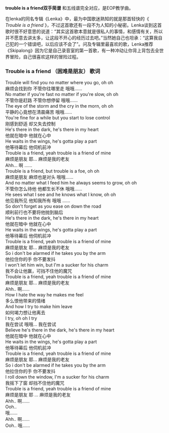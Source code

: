 

**trouble is a friend双手简谱** 和五线谱完全对应，是EOP教学曲。

在lenka的同名专辑《Lenka》中，最为中国歌迷熟知的就是那首轻快的《 _Trouble is a friend_
》，不过这首歌还有一段不为人知的小秘密。Lenka谈到这首歌时很不好意思的说道：“其实这首歌本意就是很私人的事情，和感情有关，所以并不愿意去讲太多，让这段不开心的经历过去吧。”当然她自己也坦承：“这算我自己犯的一个错误吧，以后应该不会了”。问及专辑里最喜欢的歌，Lenka推荐《Skipalong》因为它是自己录音室的第一首歌，有一种冲动让你背上背包去全世界冒险，自己很喜欢这样的冒险过程。

### Trouble is a friend （困难是朋友） 歌词

Trouble will find you no matter where you go, oh oh  
麻烦会找到你 不管你往哪里走 哦哦……  
No matter if you're fast no matter if you're slow, oh oh  
不管你是赶路 不管你想停留 哦哦……  
The eye of the storm and the cry in the morn, oh oh  
平静的心竟想在清晨痛苦 哦哦……  
You're fine for a while but you start to lose control  
刚感到舒适 却又失去控制  
He's there in the dark, he's there in my heart  
他就在暗中 他就在心中  
He waits in the wings, he's gotta play a part  
他等待幕后 他伺机前冲  
Trouble is a friend, yeah trouble is a friend of mine  
麻烦是朋友 耶… 麻烦是我的老友  
Ahh... 啊 ……  
Trouble is a friend, but trouble is a foe, oh oh  
麻烦是朋友 麻烦也是对头 哦哦……  
And no matter what I feed him he always seems to grow, oh oh  
不管你怎么待他 他都生长不休 哦哦……  
He sees what I see and he knows what I know, oh oh  
他见我所见 他知我所有 哦哦 ……  
So don't forget as you ease on down the road  
顺利前行也不要将他抛到脑后  
He's there in the dark, he's there in my heart  
他就在暗中 他就在心中  
He waits in the wings, he's gotta play a part  
他等待幕后 他伺机前冲  
Trouble is a friend, yeah trouble is a friend of mine  
麻烦是朋友 耶… 麻烦是我的老友  
So i don't be alarmed if he takes you by the arm  
他拉住你的手 你不要发抖  
I won't let him win, but I'm a sucker for his charm  
我不会让他赢，可挡不住他的魔咒  
Trouble is a friend, yeah trouble is a friend of mine  
麻烦是朋友 耶… 麻烦是我的老友  
Ahh.. 啊……  
How I hate the way he makes me feel  
多么恨他带来的情绪  
And how I try to make him leave  
如何竭力想让他离去  
I try, oh oh I try  
我在尝试 哦哦… 我在尝试  
Believe he's there in the dark, he's there in my heart  
他就在暗中 他就在心中  
He waits in the wings, he's gotta play a part  
他等待幕后 他伺机前冲  
Trouble is a friend, yeah trouble is a friend of mine  
麻烦是朋友 耶… 麻烦是我的老友  
So i don't be alarmed if he takes you by the arm  
他拉住你的手 你不要发抖  
I roll down the window, I'm a sucker for his charm  
我摇下了窗 却挡不住他的魔咒  
Trouble is a friend, yeah trouble is a friend of mine  
麻烦是朋友 耶 … 麻烦是我的老友  
Ahh.. 啊……  
Ooh..  
哦……  
Ahh.. 啊……  
Ooh.. 哦……

